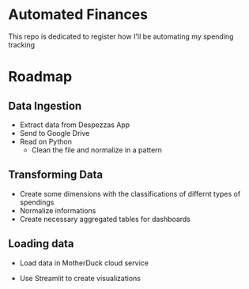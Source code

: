# Automated Finances

This repo is dedicated to register how I'll be automating my spending tracking


# Roadmap 

## Data Ingestion

- Extract data from Despezzas App 
- Send to Google Drive
- Read on Python
    - Clean the file and normalize in a pattern

## Transforming Data 

- Create some dimensions with the classifications of differnt types of spendings 
- Normalize informations 
- Create necessary aggregated tables for dashboards

## Loading data 

- Load data in MotherDuck cloud service

- Use Streamlit to create visualizations 